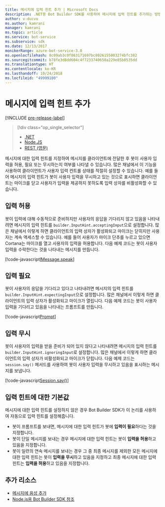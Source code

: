 ```yaml
---
title: 메시지에 입력 힌트 추가 | Microsoft Docs
description: .NET용 Bot Builder SDK를 사용하여 메시지에 입력 힌트를 추가하는 방법에 대해 알아봅니다.
author: v-ducvo
ms.author: kamrani
manager: kamrani
ms.topic: article
ms.service: bot-service
ms.subservice: sdk
ms.date: 12/13/2017
monikerRange: azure-bot-service-3.0
ms.openlocfilehash: 8c09ab3c0f863171697bc8026155003274bfc382
ms.sourcegitcommit: b78fe3d8dd604c4f7233740658a229e85b8535dd
ms.translationtype: HT
ms.contentlocale: ko-KR
ms.lasthandoff: 10/24/2018
ms.locfileid: "49999100"
---
```

# <a name="add-input-hints-to-messages"></a>메시지에 입력 힌트 추가

[!INCLUDE [pre-release-label](../includes/pre-release-label-v3.md)]

> [!div class="op_single_selector"]
> - [.NET](../dotnet/bot-builder-dotnet-add-input-hints.md)
> - [Node.JS](../nodejs/bot-builder-nodejs-send-input-hints.md)
> - [REST (영문)](../rest-api/bot-framework-rest-connector-add-input-hints.md)

메시지에 대한 입력 힌트를 지정하여 메시지를 클라이언트에 전달한 후 봇이 사용자 입력을 허용, 필요 또는 무시하는지 여부를 나타낼 수 있습니다. 많은 채널에서 이 기능을 사용하여 클라이언트가 사용자 입력 컨트롤 상태를 적절히 설정할 수 있습니다. 예를 들어 메시지의 입력 힌트가 봇이 사용자 입력을 무시하고 있는 것으로 표시하면 클라이언트는 마이크를 닫고 사용자가 입력을 제공하지 못하도록 입력 상자를 비활성화할 수 있습니다.

## <a name="accepting-input"></a>입력 허용

봇이 입력에 대해 수동적으로 준비하지만 사용자의 응답을 기다리지 않고 있음을 나타내려면 메시지의 입력 힌트를 `builder.InputHint.acceptingInput`으로 설정합니다. 많은 채널에서 이렇게 하면 클라이언트의 입력 상자가 활성화되고 마이크는 닫히지만 사용자는 계속 액세스할 수 있습니다. 예를 들어 사용자가 마이크 단추를 누르고 있으면 Cortana는 마이크를 열고 사용자의 입력을 허용합니다. 다음 예제 코드는 봇이 사용자 입력을 수락한다는 것을 나타내는 메시지를 만듭니다.

[!code-javascript[IMessage.speak](../includes/code/node-input-hints.js#InputHintAcceptingInput)]

## <a name="expecting-input"></a>입력 필요

봇이 사용자의 응답을 기다리고 있다고 나타내려면 메시지의 입력 힌트를 `builder.InputHint.expectingInput`으로 설정합니다. 많은 채널에서 이렇게 하면 클라이언트의 입력 상자가 활성화되고 마이크가 열립니다. 다음 예제 코드는 봇이 사용자 입력을 기다리고 있음을 나타내는 프롬프트를 만듭니다.

[!code-javascript[Prompt](../includes/code/node-input-hints.js#InputHintExpectingInput)]

## <a name="ignoring-input"></a>입력 무시

봇이 사용자의 입력을 받을 준비가 되어 있지 않다고 나타내려면 메시지의 입력 힌트를 `builder.InputHint.ignoringInput`로 설정합니다. 많은 채널에서 이렇게 하면 클라이언트의 입력 상자가 비활성화되고 마이크가 닫힙니다. 다음 예제 코드는 `session.say()` 메서드를 사용하여 봇이 사용자 입력을 무시하고 있음을 표시하는 메시지를 보냅니다.

[!code-javascript[Session.say()](../includes/code/node-input-hints.js#InputHintIgnoringInput)]

## <a name="default-values-for-input-hint"></a>입력 힌트에 대한 기본값

메시지에 대한 입력 힌트를 설정하지 않은 경우 Bot Builder SDK가 이 논리를 사용하여 자동으로 입력 힌트를 설정해줍니다. 

- 봇이 프롬프트를 보내면, 메시지에 대한 입력 힌트가 봇에 **입력이 필요**하다는 것을 지정합니다.</li>
- 봇이 단일 메시지를 보내는 경우 메시지에 대한 입력 힌트는 봇이 **입력을 허용**하고 있음을 지정합니다.</li>
- 봇이 일련의 연속 메시지를 보내는 경우 그 중 최종 메시지를 제외한 모든 메시지에 대한 입력 힌트는 봇이 **입력을 무시**하고 있음을 지정하고 최종 메시지에 대한 입력 힌트는 **입력을 허용**하고 있음을 지정합니다.

## <a name="additional-resources"></a>추가 리소스

- [메시지에 음성 추가](bot-builder-nodejs-text-to-speech.md)
- [Node.js용 Bot Builder SDK 참조][SDKReference]

[SDKReference]: https://docs.botframework.com/en-us/node/builder/chat-reference/modules/_botbuilder_d_.html

